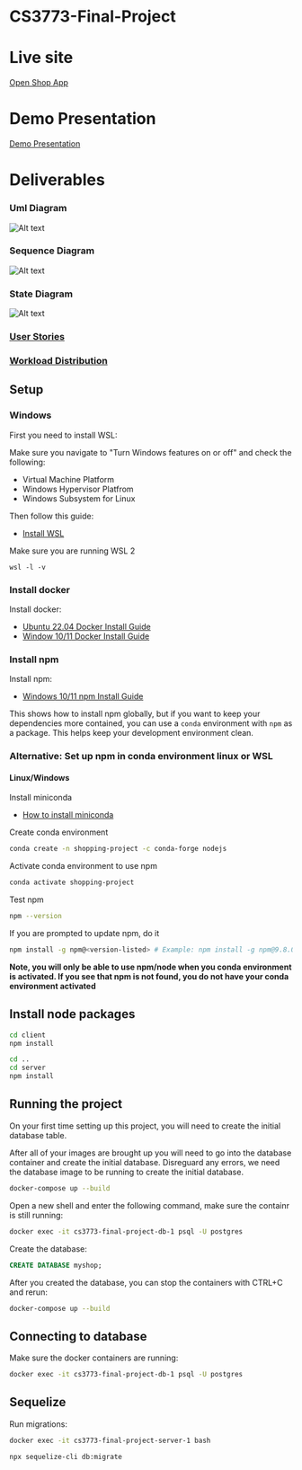 # CS3773-Final-Project

# Live site
[Open Shop App](http://52.90.194.118/)

# Demo Presentation
[Demo Presentation](https://drive.google.com/file/d/1X5e-L3-iG-815IgiZN8eTx7xFJw9wKkm/view?usp=drivesdk)

# Deliverables

### Uml Diagram
<img
  src="deliverables\CS3773_ProjectUML.jpg"
  alt="Alt text"
  title="UML Diagram"
  style="display: inline-block; margin: 0 auto; max-width: 500px">

### Sequence Diagram
<img
  src="deliverables\sequence-diagram.png"
  alt="Alt text"
  title="Sequence Diagram"
  style="display: inline-block; margin: 0 auto; max-width: 500px">

### State Diagram
<img
  src="deliverables\swestatdiagram.png"
  alt="Alt text"
  title="State Diagram"
  style="display: inline-block; margin: 0 auto; max-width: 800px">

### [User Stories](deliverables/CS3773-Project-User-Stories.pdf)

### [Workload Distribution](deliverables/Workload-Distribution%20Report.pdf)

## Setup

### Windows

First you need to install WSL:

Make sure you navigate to "Turn Windows features on or off" and check the following:

- Virtual Machine Platform
- Windows Hypervisor Platfrom
- Windows Subsystem for Linux

Then follow this guide:

- [Install WSL](https://learn.microsoft.com/en-us/windows/wsl/install)

Make sure you are running WSL 2

```
wsl -l -v
```

### Install docker

Install docker:

- [Ubuntu 22.04 Docker Install Guide](https://docs.docker.com/engine/install/ubuntu/)
- [Window 10/11 Docker Install Guide](https://docs.docker.com/desktop/install/windows-install/)

### Install npm

Install npm:

- [Windows 10/11 npm Install Guide](https://medium.com/devops-with-valentine/how-to-install-node-js-and-npm-on-windows-10-windows-11-139442f90f12)

This shows how to install npm globally, but if you want to keep your dependencies more contained, you can use a `conda` environment with `npm` as a package. This helps keep your development environment clean.

### Alternative: Set up npm in conda environment linux or WSL

#### Linux/Windows

Install miniconda

- [How to install miniconda](https://docs.conda.io/en/latest/miniconda.html)

Create conda environment

```bash
conda create -n shopping-project -c conda-forge nodejs
```

Activate conda environment to use npm

```bash
conda activate shopping-project
```

Test npm

```bash
npm --version
```

If you are prompted to update npm, do it

```bash
npm install -g npm@<version-listed> # Example: npm install -g npm@9.8.0
```

**Note, you will only be able to use npm/node when you conda environment is activated. If you see that npm is not found, you do not have your conda environment activated**

## Install node packages

```bash
cd client
npm install

cd ..
cd server
npm install
```

## Running the project

On your first time setting up this project, you will need to create the initial database table.

After all of your images are brought up you will need to go into the database container and create the initial database.
Disreguard any errors, we need the database image to be running to create the initial database.

```bash
docker-compose up --build
```

Open a new shell and enter the following command, make sure the containr is still running:

```bash
docker exec -it cs3773-final-project-db-1 psql -U postgres
```

Create the database:

```sql
CREATE DATABASE myshop;
```

After you created the database, you can stop the containers with CTRL+C and rerun:

```bash
docker-compose up --build
```

## Connecting to database

Make sure the docker containers are running:

```bash
docker exec -it cs3773-final-project-db-1 psql -U postgres
```

## Sequelize

Run migrations:

```bash
docker exec -it cs3773-final-project-server-1 bash

npx sequelize-cli db:migrate
```
